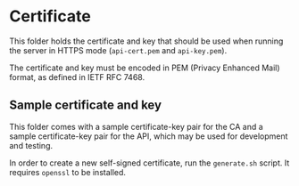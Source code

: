 # Certificate

This folder holds the certificate and key that should be used when running the server in HTTPS mode (`api-cert.pem` and `api-key.pem`).

The certificate and key must be encoded in PEM (Privacy Enhanced Mail) format, as defined in IETF RFC 7468.

## Sample certificate and key

This folder comes with a sample certificate-key pair for the CA and a sample certificate-key pair for the API, which may be used for development and testing.

In order to create a new self-signed certificate, run the `generate.sh` script. It requires `openssl` to be installed.
